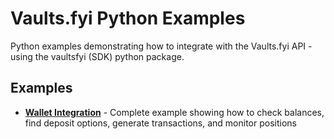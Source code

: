 # Vaults.fyi Python Examples

Python examples demonstrating how to integrate with the Vaults.fyi API - using the vaultsfyi (SDK) python package.

## Examples

- **[Wallet Integration](wallet_integration.md)** - Complete example showing how to check balances, find deposit options, generate transactions, and monitor positions

